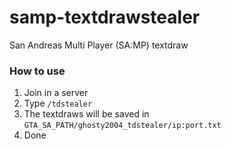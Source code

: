 # samp-textdrawstealer
San Andreas Multi Player (SA:MP) textdraw 

### How to use
1. Join in a server
2. Type `/tdstealer`
3. The textdraws will be saved in `GTA_SA_PATH/ghosty2004_tdstealer/ip:port.txt`
4. Done
